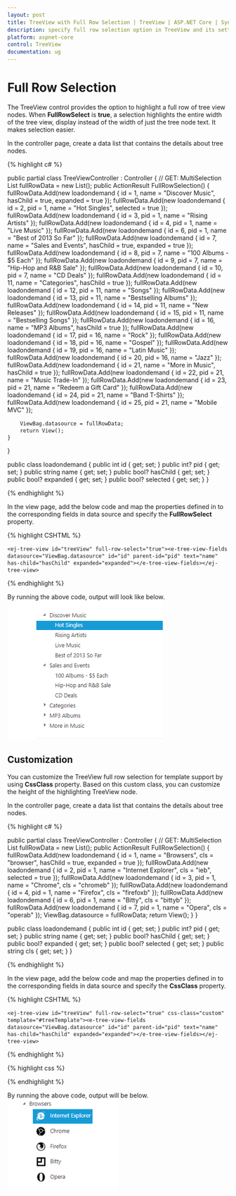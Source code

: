 ```yaml
---
layout: post
title: TreeView with Full Row Selection | TreeView | ASP.NET Core | Syncfusion
description: specify full row selection option in TreeView and its settings
platform: aspnet-core
control: TreeView
documentation: ug
---
```


# Full Row Selection

The TreeView control provides the option to highlight a full row of tree view nodes. When **FullRowSelect** is **true**, a selection highlights the entire width of the tree view, display instead of the width of just the tree node text. It makes selection easier.

In the controller page, create a data list that contains the details about tree nodes.

{% highlight c# %}

public partial class TreeViewController : Controller
{
    // GET: MultiSelection
    List<loadondemand> fullRowData = new List<loadondemand>();
    public ActionResult FullRowSelection()
    {
        fullRowData.Add(new loadondemand { id = 1, name = "Discover Music", hasChild = true, expanded = true });
        fullRowData.Add(new loadondemand { id = 2, pid = 1, name = "Hot Singles", selected = true });
        fullRowData.Add(new loadondemand { id = 3, pid = 1, name = "Rising Artists" });
        fullRowData.Add(new loadondemand { id = 4, pid = 1, name = "Live Music" });
        fullRowData.Add(new loadondemand { id = 6, pid = 1, name = "Best of 2013 So Far" });
        fullRowData.Add(new loadondemand { id = 7, name = "Sales and Events", hasChild = true, expanded = true });
        fullRowData.Add(new loadondemand { id = 8, pid = 7, name = "100 Albums - $5 Each" });
        fullRowData.Add(new loadondemand { id = 9, pid = 7, name = "Hip-Hop and R&B Sale" });
        fullRowData.Add(new loadondemand { id = 10, pid = 7, name = "CD Deals" });
        fullRowData.Add(new loadondemand { id = 11, name = "Categories", hasChild = true });
        fullRowData.Add(new loadondemand { id = 12, pid = 11, name = "Songs" });
        fullRowData.Add(new loadondemand { id = 13, pid = 11, name = "Bestselling Albums" });
        fullRowData.Add(new loadondemand { id = 14, pid = 11, name = "New Releases" });
        fullRowData.Add(new loadondemand { id = 15, pid = 11, name = "Bestselling Songs" });
        fullRowData.Add(new loadondemand { id = 16, name = "MP3 Albums", hasChild = true });
        fullRowData.Add(new loadondemand { id = 17, pid = 16, name = "Rock" });
        fullRowData.Add(new loadondemand { id = 18, pid = 16, name = "Gospel" });
        fullRowData.Add(new loadondemand { id = 19, pid = 16, name = "Latin Music" });
        fullRowData.Add(new loadondemand { id = 20, pid = 16, name = "Jazz" });
        fullRowData.Add(new loadondemand { id = 21, name = "More in Music", hasChild = true });
        fullRowData.Add(new loadondemand { id = 22, pid = 21, name = "Music Trade-In" });
        fullRowData.Add(new loadondemand { id = 23, pid = 21, name = "Redeem a Gift Card" });
        fullRowData.Add(new loadondemand { id = 24, pid = 21, name = "Band T-Shirts" });
        fullRowData.Add(new loadondemand { id = 25, pid = 21, name = "Mobile MVC" });

        ViewBag.datasource = fullRowData;
        return View();
    }
}

public class loadondemand
{
    public int id { get; set; }
    public int? pid { get; set; }
    public string name { get; set; }
    public bool? hasChild { get; set; }
    public bool? expanded { get; set; }
    public bool? selected { get; set; }
}

{% endhighlight %}

In the view page, add the below code and map the properties defined in to the corresponding fields in data source and specify the **FullRowSelect** property.

{% highlight CSHTML %}

    <ej-tree-view id="treeView" full-row-select="true"><e-tree-view-fields datasource="ViewBag.datasource" id="id" parent-id="pid" text="name" has-child="hasChild" expanded="expanded"></e-tree-view-fields></ej-tree-view>

{% endhighlight %}

By running the above code, output will look like below.
![](Fullrowselection_images/selection1.png)

## Customization

You can customize the TreeView full row selection for template support by using **CssClass** property. Based on this custom class, you can customize the height of the highlighting TreeView node.

In the controller page, create a data list that contains the details about tree nodes.

{% highlight c# %}

public partial class TreeViewController : Controller
{
    // GET: MultiSelection
    List<loadondemand> fullRowData = new List<loadondemand>();
    public ActionResult FullRowSelection()
    {
        fullRowData.Add(new loadondemand { id = 1, name = "Browsers", cls = "browser", hasChild = true, expanded = true });
        fullRowData.Add(new loadondemand { id = 2, pid = 1, name = "Internet Explorer", cls = "ieb", selected = true });
        fullRowData.Add(new loadondemand { id = 3, pid = 1, name = "Chrome", cls = "chromeb" });
        fullRowData.Add(new loadondemand { id = 4, pid = 1, name = "Firefox", cls = "firefoxb" });
        fullRowData.Add(new loadondemand { id = 6, pid = 1, name = "Bitty", cls = "bittyb" });
        fullRowData.Add(new loadondemand { id = 7, pid = 1, name = "Opera", cls = "operab" });
        ViewBag.datasource = fullRowData;
        return View();
    }
}

public class loadondemand
{
        public int id { get; set; }
        public int? pid { get; set; }
        public string name { get; set; }
        public bool? hasChild { get; set; }
        public bool? expanded { get; set; }
        public bool? selected { get; set; }
        public string cls { get; set; }
}

{% endhighlight %}

In the view page, add the below code and map the properties defined in to the corresponding fields in data source and specify the **CssClass** property.

{% highlight CSHTML %}

    <ej-tree-view id="treeView" full-row-select="true" css-class="custom" template="#treeTemplate"><e-tree-view-fields datasource="ViewBag.datasource" id="id" parent-id="pid" text="name" has-child="hasChild" expanded="expanded"></e-tree-view-fields></ej-tree-view>

<script id="treeTemplate" type="text/x-jsrender">

    {{"{{"}}if !hasChild{{}}}}
    <span class="con-img {{"{{"}}>cls{{}}}}"></span>
    {{"{{"}}/if{{}}}}
    {{"{{"}}>name{{}}}}

</script>
	
{% endhighlight %}

{% highlight css %}

<style>
	.custom .con-img {
        background-image: url("http://mvc.syncfusion.com/demos/web/images/toolbar/browserl.png");
        background-repeat: no-repeat;
        height: 32px;
        width: 32px;
        display: inline-block;
        overflow: hidden;
        background-repeat: no-repeat;
        text-align: center;
        vertical-align: middle;
    }
    
    .custom .e-li-active > .e-text-wrap .con-img {
        background-image: url("http://mvc.syncfusion.com/demos/web/images/toolbar/browserh.png");
    }
    
    .custom .e-li-hover > .e-text-wrap .con-img, .e-fullrow-wrap .e-li-focus > .e-text-wrap .con-img {
        background-image: url("http://mvc.syncfusion.com/demos/web/images/toolbar/browserl.png");
    }
    
    .custom .ieb {
        background-position: -84px 0px;
    }
    
    .custom .chromeb {
        background-position: -42px 0px;
    }
    
    .custom .firefoxb {
        background-position: 0px 0px;
    }
    
    .custom .bittyb {
        background-position: -126px 0px;
    }
    
    .custom .operab {
        background-position: -168px 0px;
    }
    
    /*customize the height of highlighting TreeView node*/
    .custom.e-fullrow-wrap .e-item ul .e-fullrow {
        margin-top: -36px;
        height: 36px;
    }

</style>

{% endhighlight %}

By running the above code, output will be below.
![](Fullrowselection_images/custom.png)